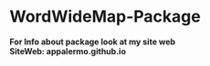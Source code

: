 # WordWideMap-Package

<b>For Info about package look at my site web<br>
SiteWeb: appalermo.github.io
</b>
